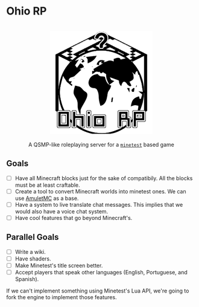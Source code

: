 # Ohio RP

<p align="center">
  <br>
    <img alt="logo" src="https://raw.githubusercontent.com/OhioRP/.github/main/logo.png" height="272" />
  <br>
  <br>
  A QSMP-like roleplaying server for a <a href="https://github.com/minetest/minetest"><code>minetest</code></a> based game
<p>

## Goals
- [ ] Have all Minecraft blocks just for the sake of compatibily. All the blocks must be at least craftable.
- [ ] Create a tool to convert Minecraft worlds into minetest ones. We can use [AmuletMC](https://www.amuletmc.com/) as a base.
- [ ] Have a system to live translate chat messages. This implies that we would also have a voice chat system.
- [ ] Have cool features that go beyond Minecraft's.

## Parallel Goals
- [ ] Write a wiki.
- [ ] Have shaders.
- [ ] Make Minetest's title screen better.
- [ ] Accept players that speak other languages (English, Portuguese, and Spanish).

If we can't implement something using Minetest's Lua API, we're going to fork the engine to implement those features.